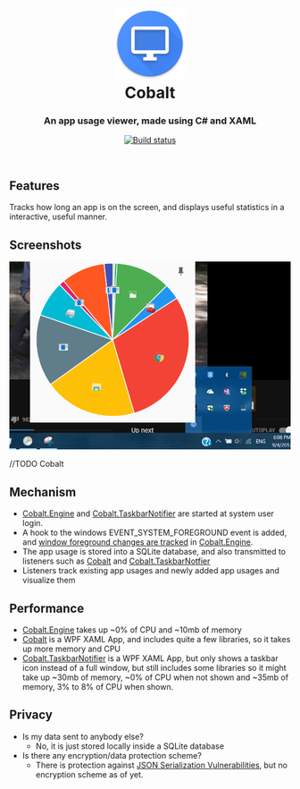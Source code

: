 <h1 align="center">
  <img src="./images/icon_512.png" height="128" width="128" alt="Logo" /><br />Cobalt
</h1>

<h3 align="center">An app usage viewer, made using C# and XAML</h3>

<div align="center">

  [![Build status](https://ci.appveyor.com/api/projects/status/m9cben5elbs4rkcw/branch/master?svg=true)](https://ci.appveyor.com/project/Enigmatrix/cobalt/branch/master)
</div>

<br />

## Features
Tracks how long an app is on the screen, and displays useful statistics in a interactive, useful manner.

## Screenshots

![Cobalt.TaskbarNotifier](./images/cobalt_taskbarnotifier.png "Cobalt.TaskbarNotifier")

//TODO Cobalt

## Mechanism
- [Cobalt.Engine](/Cobalt.Engine) and [Cobalt.TaskbarNotifier](/Cobalt.TaskbarNotifier) are started at system
user login.
- A hook to the windows EVENT_SYSTEM_FOREGROUND event is added,
and [window foreground changes are tracked](/Cobalt.Engine/AppWatcher.cs)
in [Cobalt.Engine](/Cobalt.Engine).
- The app usage is stored into a SQLite database, and also
transmitted to listeners such as [Cobalt](/Cobalt) and [Cobalt.TaskbarNotfier](/Cobalt.TaskbarNotifier)
- Listeners track existing app usages and newly added app usages and visualize them 
## Performance
- [Cobalt.Engine](/Cobalt.Engine) takes up ~0% of CPU and ~10mb 
of memory
- [Cobalt](/Cobalt) is a WPF XAML App, and includes
quite a few libraries, so it takes up more memory and CPU
- [Cobalt.TaskbarNotifier](/Cobalt.TaskbarNotifier) is a WPF XAML App,
but only shows a taskbar icon instead of a full window, but still includes some libraries so it might take up ~30mb of memory, ~0% of CPU when not shown and ~35mb of memory, 3% to 8% of CPU when shown.
## Privacy
- Is my data sent to anybody else?
  - No, it is just stored locally inside a SQLite database
- Is there any encryption/data protection scheme?
  - There is protection against [JSON Serialization Vulnerabilities](https://www.blackhat.com/docs/us-17/thursday/us-17-Munoz-Friday-The-13th-Json-Attacks.pdf), but no encryption scheme as of yet.

